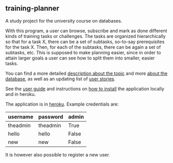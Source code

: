 ## training-planner

A study project for the university course on databases.

With this program, a user can browse, subscribe and mark as done different kinds of training tasks or challenges. The tasks are organized hierarchically so that for a task X, there can be a set of subtasks, so-to-say prerequisites for the task X. Then, for each of the subtasks, there can be again a set of subtasks, etc. This is supposed to make planning easier, since in order to attain larger goals a user can see how to split them into smaller, easier tasks.

You can find a more detailed [description about the topic](./documentation/description.md) and more [about the database](./documentation/aboutdatabase.md), as well as an updating list of [user stories](https://github.com/perander/training-planner/projects/1).

See the [user guide](./documentation/userguide.md) and instructions on [how to install](./documentation/install.md) the application locally and in heroku.

The application is in [heroku](https://tsoha-training-planner.herokuapp.com/tasks). Example credentials are:

username | password | admin |
--- |--- |--- |
theadmin | theadmin | True
hello | hello | False
new | new | False

It is however also possible to register a new user.